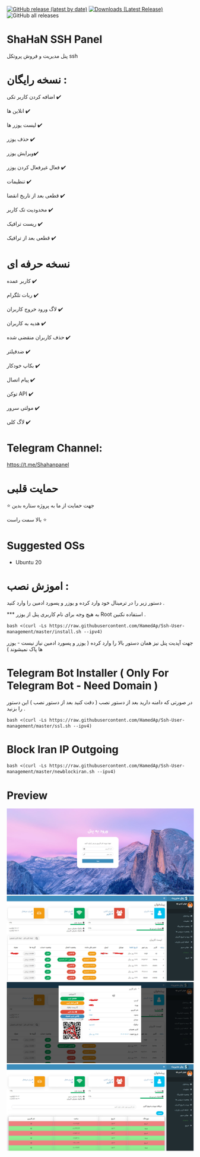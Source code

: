  [![GitHub release (latest by date)](https://img.shields.io/github/v/release/HamedAp/Ssh-User-management)](https://github.com/HamedAp/Ssh-User-management/releases/latest) [![Downloads (Latest Release)](https://img.shields.io/github/downloads/HamedAp/Ssh-User-management/latest/total?label=latest%20release%20downloads)](https://github.com/HamedAp/Ssh-User-management/releases/latest) ![GitHub all releases](https://img.shields.io/github/downloads/HamedAp/Ssh-User-management/total?label=total%20downloads)
  
# ShaHaN SSH Panel

پنل مدیریت و فروش پروتکل ssh

# نسخه رایگان :

اضافه کردن کاربر تکی ✔️

انلاین ها ✔️

لیست یوزر ها ✔️

حذف یوزر ✔️

ویرایش یوزر✔️

فعال غیرفعال کردن یوزر ✔️

تنظیمات ✔️

قطعی بعد از تاریخ انقضا ✔️

محدودیت تک کاربر ✔️

ریست ترافیک ✔️

قطعی بعد از ترافیک ✔️





# نسخه حرفه ای 

کاربر عمده ✔️

ربات تلگرام ✔️

لاگ ورود خروج کاربران ✔️

هدیه به کاربران ✔️

حذف کاربران منقضی شده ✔️

ضدفیلتر ✔️

بکاپ خودکار ✔️

پیام اتصال ✔️

توکن API ✔️

مولتی سرور ✔️

لاگ کلی ✔️

# Telegram Channel: 

https://t.me/Shahanpanel

 # حمایت قلبی 
 
  ⭐️ جهت حمایت از ما به پروژه ستاره بدین

بالا سمت راست ⭐️

# Suggested OSs

- Ubuntu 20


 
# اموزش نصب :

دستور زیر را در ترمینال خود وارد کرده و یوزر و پسورد ادمین را وارد کنید .

*** به هیچ وجه برای نام کاربری پنل از یوزر Root استفاده نکنین .

````
bash <(curl -Ls https://raw.githubusercontent.com/HamedAp/Ssh-User-management/master/install.sh --ipv4)
````

جهت آپدیت پنل نیز همان دستور بالا را وارد کرده ( یوزر و پسورد ادمین نیاز نیست - یوزر ها پاک نمیشوند ) 





# Telegram Bot Installer ( Only For Telegram Bot - Need Domain )

در صورتی که دامنه دارید بعد از دستور نصب ( دقت کنید بعد از دستور نصب )  این دستور را بزنید .


````
bash <(curl -Ls https://raw.githubusercontent.com/HamedAp/Ssh-User-management/master/ssl.sh --ipv4)
````

# Block Iran IP Outgoing

````
bash <(curl -Ls https://raw.githubusercontent.com/HamedAp/Ssh-User-management/master/newblockiran.sh --ipv4)
````

# Preview
![](screenshot/login.jpg)
![](screenshot/index.jpg)
![](screenshot/edit.jpg)
![](screenshot/log.jpg)


